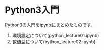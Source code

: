 # Python3入門

Python3の入門をipynbにまとめたものです．

1. 環境設定について(python_lecture01.ipynb)
2. 数値型について(python_lecture02.ipynb)
